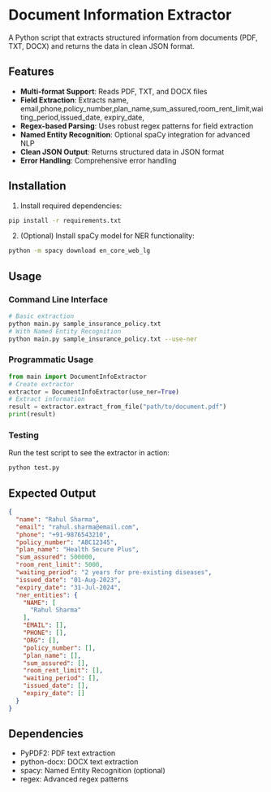 # Document Information Extractor
A Python script that extracts structured information from documents (PDF, TXT, DOCX) and returns the data in clean JSON format.
## Features
- **Multi-format Support**: Reads PDF, TXT, and DOCX files
- **Field Extraction**: Extracts name, email,phone,policy_number,plan_name,sum_assured,room_rent_limit,waiting_period,issued_date,
expiry_date,
- **Regex-based Parsing**: Uses robust regex patterns for field extraction
- **Named Entity Recognition**: Optional spaCy integration for advanced NLP
- **Clean JSON Output**: Returns structured data in JSON format
- **Error Handling**: Comprehensive error handling 
## Installation
1. Install required dependencies:
```bash
pip install -r requirements.txt
```
2. (Optional) Install spaCy model for NER functionality:
```bash
python -m spacy download en_core_web_lg
```
## Usage
### Command Line Interface
```bash
# Basic extraction
python main.py sample_insurance_policy.txt
# With Named Entity Recognition
python main.py sample_insurance_policy.txt --use-ner
```
### Programmatic Usage
```python
from main import DocumentInfoExtractor
# Create extractor
extractor = DocumentInfoExtractor(use_ner=True)
# Extract information
result = extractor.extract_from_file("path/to/document.pdf")
print(result)
```
### Testing
Run the test script to see the extractor in action:
```bash
python test.py
```
## Expected Output
```json
{
  "name": "Rahul Sharma",
  "email": "rahul.sharma@email.com",
  "phone": "+91-9876543210",
  "policy_number": "ABC12345",
  "plan_name": "Health Secure Plus",
  "sum_assured": 500000,
  "room_rent_limit": 5000,
  "waiting_period": "2 years for pre-existing diseases",
  "issued_date": "01-Aug-2023",
  "expiry_date": "31-Jul-2024",
  "ner_entities": {
    "NAME": [
      "Rahul Sharma"
    ],
    "EMAIL": [],
    "PHONE": [],
    "ORG": [],
    "policy_number": [],
    "plan_name": [],
    "sum_assured": [],
    "room_rent_limit": [],
    "waiting_period": [],
    "issued_date": [],
    "expiry_date": []
  }
}
```
## Dependencies
- PyPDF2: PDF text extraction
- python-docx: DOCX text extraction
- spacy: Named Entity Recognition (optional)
- regex: Advanced regex patterns
